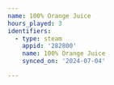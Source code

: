 ```yaml
---
name: 100% Orange Juice
hours_played: 3
identifiers:
  - type: steam
    appid: '282800'
    name: 100% Orange Juice
    synced_on: '2024-07-04'

---
```

